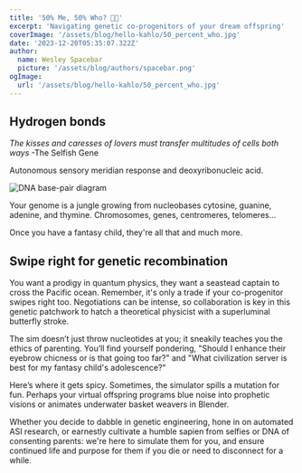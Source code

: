 ```yaml
---
title: '50% Me, 50% Who? 🧬✨'
excerpt: 'Navigating genetic co-progenitors of your dream offspring'
coverImage: '/assets/blog/hello-kahlo/50_percent_who.jpg'
date: '2023-12-20T05:35:07.322Z'
author:
  name: Wesley Spacebar
  picture: '/assets/blog/authors/spacebar.png'
ogImage:
  url: '/assets/blog/hello-kahlo/50_percent_who.jpg'
---
```

## Hydrogen bonds

*The kisses and caresses of lovers must transfer multitudes of cells both ways*
-The Selfish Gene

Autonomous sensory meridian response and deoxyribonucleic acid.

![DNA base-pair diagram](https://upload.wikimedia.org/wikipedia/commons/thumb/0/05/DNA_base-pair_diagram.jpg/1024px-DNA_base-pair_diagram.jpg)

Your genome is a jungle growing from nucleobases cytosine, guanine, adenine, and thymine. Chromosomes, genes, centromeres, telomeres...

Once you have a fantasy child, they're all that and much more.

## Swipe right for genetic recombination

You want a prodigy in quantum physics, they want a seastead captain to cross the Pacific ocean. 
Remember, it's only a trade if your co-progenitor swipes right too.
Negotiations can be intense, so collaboration is key in this genetic patchwork to hatch a theoretical physicist with a superluminal butterfly stroke.

The sim doesn’t just throw nucleotides at you; it sneakily teaches you the ethics of parenting. You’ll find yourself pondering, "Should I enhance their eyebrow chicness or is that going too far?" and
"What civilization server is best for my fantasy child's adolescence?"

Here’s where it gets spicy. Sometimes, the simulator spills a mutation for fun. Perhaps your virtual offspring programs blue noise into prophetic visions or animates underwater basket weavers in Blender.

Whether you decide to dabble in genetic engineering, hone in on automated ASI research, or earnestly cultivate a humble sapien from selfies or DNA of consenting parents: we're here to simulate them for you, and ensure continued life and purpose for them if you die or need to disconnect for a while.